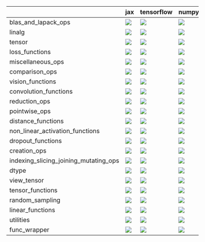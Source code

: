 |                                       | jax                                                                                                                                                                            | tensorflow                                                                                                                                                                         | numpy                                                                                                                                                                              | torch                                                                                                                                                                              |
|:--------------------------------------|:-------------------------------------------------------------------------------------------------------------------------------------------------------------------------------|:-----------------------------------------------------------------------------------------------------------------------------------------------------------------------------------|:-----------------------------------------------------------------------------------------------------------------------------------------------------------------------------------|:-----------------------------------------------------------------------------------------------------------------------------------------------------------------------------------|
| blas_and_lapack_ops                   | <a href="Torch Frontend/submodules/blas_and_lapack_ops.md" rel="noopener noreferrer" target="_blank"><img src=https://img.shields.io/badge/-failure-red></a>                   | <a href="Torch Frontend/submodules/blas_and_lapack_ops.md" rel="noopener noreferrer" target="_blank"><img src=https://img.shields.io/badge/-failure-red></a>                       | <a href="Torch Frontend/submodules/blas_and_lapack_ops.md" rel="noopener noreferrer" target="_blank"><img src=https://img.shields.io/badge/-failure-red></a>                       | <a href="Torch Frontend/submodules/blas_and_lapack_ops.md" rel="noopener noreferrer" target="_blank"><img src=https://img.shields.io/badge/-failure-red></a>                       |
| linalg                                | <a href="Torch Frontend/submodules/linalg.md" rel="noopener noreferrer" target="_blank"><img src=https://img.shields.io/badge/-failure-red></a>                                | <a href="Torch Frontend/submodules/linalg.md" rel="noopener noreferrer" target="_blank"><img src=https://img.shields.io/badge/-failure-red></a>                                    | <a href="Torch Frontend/submodules/linalg.md" rel="noopener noreferrer" target="_blank"><img src=https://img.shields.io/badge/-failure-red></a>                                    | <a href="Torch Frontend/submodules/linalg.md" rel="noopener noreferrer" target="_blank"><img src=https://img.shields.io/badge/-failure-red></a>                                    |
| tensor                                | <a href="Torch Frontend/submodules/tensor.md" rel="noopener noreferrer" target="_blank"><img src=https://img.shields.io/badge/-failure-red></a>                                | <a href="Torch Frontend/submodules/tensor.md" rel="noopener noreferrer" target="_blank"><img src=https://img.shields.io/badge/-failure-red></a>                                    | <a href="Torch Frontend/submodules/tensor.md" rel="noopener noreferrer" target="_blank"><img src=https://img.shields.io/badge/-failure-red></a>                                    | <a href="Torch Frontend/submodules/tensor.md" rel="noopener noreferrer" target="_blank"><img src=https://img.shields.io/badge/-failure-red></a>                                    |
| loss_functions                        | <a href="Torch Frontend/submodules/loss_functions.md" rel="noopener noreferrer" target="_blank"><img src=https://img.shields.io/badge/-failure-red></a>                        | <a href="Torch Frontend/submodules/loss_functions.md" rel="noopener noreferrer" target="_blank"><img src=https://img.shields.io/badge/-failure-red></a>                            | <a href="Torch Frontend/submodules/loss_functions.md" rel="noopener noreferrer" target="_blank"><img src=https://img.shields.io/badge/-failure-red></a>                            | <a href="Torch Frontend/submodules/loss_functions.md" rel="noopener noreferrer" target="_blank"><img src=https://img.shields.io/badge/-failure-red></a>                            |
| miscellaneous_ops                     | <a href="Torch Frontend/submodules/miscellaneous_ops.md" rel="noopener noreferrer" target="_blank"><img src=https://img.shields.io/badge/-failure-red></a>                     | <a href="Torch Frontend/submodules/miscellaneous_ops.md" rel="noopener noreferrer" target="_blank"><img src=https://img.shields.io/badge/-failure-red></a>                         | <a href="Torch Frontend/submodules/miscellaneous_ops.md" rel="noopener noreferrer" target="_blank"><img src=https://img.shields.io/badge/-failure-red></a>                         | <a href="Torch Frontend/submodules/miscellaneous_ops.md" rel="noopener noreferrer" target="_blank"><img src=https://img.shields.io/badge/-failure-red></a>                         |
| comparison_ops                        | <a href="Torch Frontend/submodules/comparison_ops.md" rel="noopener noreferrer" target="_blank"><img src=https://img.shields.io/badge/-failure-red></a>                        | <a href="Torch Frontend/submodules/comparison_ops.md" rel="noopener noreferrer" target="_blank"><img src=https://img.shields.io/badge/-success-success></a>                        | <a href="Torch Frontend/submodules/comparison_ops.md" rel="noopener noreferrer" target="_blank"><img src=https://img.shields.io/badge/-failure-red></a>                            | <a href="Torch Frontend/submodules/comparison_ops.md" rel="noopener noreferrer" target="_blank"><img src=https://img.shields.io/badge/-failure-red></a>                            |
| vision_functions                      | <a href="Torch Frontend/submodules/vision_functions.md" rel="noopener noreferrer" target="_blank"><img src=https://img.shields.io/badge/-failure-red></a>                      | <a href="Torch Frontend/submodules/vision_functions.md" rel="noopener noreferrer" target="_blank"><img src=https://img.shields.io/badge/-failure-red></a>                          | <a href="Torch Frontend/submodules/vision_functions.md" rel="noopener noreferrer" target="_blank"><img src=https://img.shields.io/badge/-failure-red></a>                          | <a href="Torch Frontend/submodules/vision_functions.md" rel="noopener noreferrer" target="_blank"><img src=https://img.shields.io/badge/-failure-red></a>                          |
| convolution_functions                 | <a href="Torch Frontend/submodules/convolution_functions.md" rel="noopener noreferrer" target="_blank"><img src=https://img.shields.io/badge/-failure-red></a>                 | <a href="Torch Frontend/submodules/convolution_functions.md" rel="noopener noreferrer" target="_blank"><img src=https://img.shields.io/badge/-failure-red></a>                     | <a href="Torch Frontend/submodules/convolution_functions.md" rel="noopener noreferrer" target="_blank"><img src=https://img.shields.io/badge/-failure-red></a>                     | <a href="Torch Frontend/submodules/convolution_functions.md" rel="noopener noreferrer" target="_blank"><img src=https://img.shields.io/badge/-failure-red></a>                     |
| reduction_ops                         | <a href="Torch Frontend/submodules/reduction_ops.md" rel="noopener noreferrer" target="_blank"><img src=https://img.shields.io/badge/-success-success></a>                     | <a href="Torch Frontend/submodules/reduction_ops.md" rel="noopener noreferrer" target="_blank"><img src=https://img.shields.io/badge/-failure-red></a>                             | <a href="Torch Frontend/submodules/reduction_ops.md" rel="noopener noreferrer" target="_blank"><img src=https://img.shields.io/badge/-failure-red></a>                             | <a href="Torch Frontend/submodules/reduction_ops.md" rel="noopener noreferrer" target="_blank"><img src=https://img.shields.io/badge/-success-success></a>                         |
| pointwise_ops                         | <a href="Torch Frontend/submodules/pointwise_ops.md" rel="noopener noreferrer" target="_blank"><img src=https://img.shields.io/badge/-failure-red></a>                         | <a href="Torch Frontend/submodules/pointwise_ops.md" rel="noopener noreferrer" target="_blank"><img src=https://img.shields.io/badge/-failure-red></a>                             | <a href="Torch Frontend/submodules/pointwise_ops.md" rel="noopener noreferrer" target="_blank"><img src=https://img.shields.io/badge/-failure-red></a>                             | <a href="Torch Frontend/submodules/pointwise_ops.md" rel="noopener noreferrer" target="_blank"><img src=https://img.shields.io/badge/-failure-red></a>                             |
| distance_functions                    | <a href="Torch Frontend/submodules/distance_functions.md" rel="noopener noreferrer" target="_blank"><img src=https://img.shields.io/badge/-success-success></a>                | <a href="Torch Frontend/submodules/distance_functions.md" rel="noopener noreferrer" target="_blank"><img src=https://img.shields.io/badge/-success-success></a>                    | <a href="Torch Frontend/submodules/distance_functions.md" rel="noopener noreferrer" target="_blank"><img src=https://img.shields.io/badge/-success-success></a>                    | <a href="Torch Frontend/submodules/distance_functions.md" rel="noopener noreferrer" target="_blank"><img src=https://img.shields.io/badge/-success-success></a>                    |
| non_linear_activation_functions       | <a href="Torch Frontend/submodules/non_linear_activation_functions.md" rel="noopener noreferrer" target="_blank"><img src=https://img.shields.io/badge/-failure-red></a>       | <a href="Torch Frontend/submodules/non_linear_activation_functions.md" rel="noopener noreferrer" target="_blank"><img src=https://img.shields.io/badge/-failure-red></a>           | <a href="Torch Frontend/submodules/non_linear_activation_functions.md" rel="noopener noreferrer" target="_blank"><img src=https://img.shields.io/badge/-failure-red></a>           | <a href="Torch Frontend/submodules/non_linear_activation_functions.md" rel="noopener noreferrer" target="_blank"><img src=https://img.shields.io/badge/-failure-red></a>           |
| dropout_functions                     | <a href="Torch Frontend/submodules/dropout_functions.md" rel="noopener noreferrer" target="_blank"><img src=https://img.shields.io/badge/-failure-red></a>                     | <a href="Torch Frontend/submodules/dropout_functions.md" rel="noopener noreferrer" target="_blank"><img src=https://img.shields.io/badge/-failure-red></a>                         | <a href="Torch Frontend/submodules/dropout_functions.md" rel="noopener noreferrer" target="_blank"><img src=https://img.shields.io/badge/-failure-red></a>                         | <a href="Torch Frontend/submodules/dropout_functions.md" rel="noopener noreferrer" target="_blank"><img src=https://img.shields.io/badge/-success-success></a>                     |
| creation_ops                          | <a href="Torch Frontend/submodules/creation_ops.md" rel="noopener noreferrer" target="_blank"><img src=https://img.shields.io/badge/-failure-red></a>                          | <a href="Torch Frontend/submodules/creation_ops.md" rel="noopener noreferrer" target="_blank"><img src=https://img.shields.io/badge/-failure-red></a>                              | <a href="Torch Frontend/submodules/creation_ops.md" rel="noopener noreferrer" target="_blank"><img src=https://img.shields.io/badge/-failure-red></a>                              | <a href="Torch Frontend/submodules/creation_ops.md" rel="noopener noreferrer" target="_blank"><img src=https://img.shields.io/badge/-failure-red></a>                              |
| indexing_slicing_joining_mutating_ops | <a href="Torch Frontend/submodules/indexing_slicing_joining_mutating_ops.md" rel="noopener noreferrer" target="_blank"><img src=https://img.shields.io/badge/-failure-red></a> | <a href="Torch Frontend/submodules/indexing_slicing_joining_mutating_ops.md" rel="noopener noreferrer" target="_blank"><img src=https://img.shields.io/badge/-success-success></a> | <a href="Torch Frontend/submodules/indexing_slicing_joining_mutating_ops.md" rel="noopener noreferrer" target="_blank"><img src=https://img.shields.io/badge/-success-success></a> | <a href="Torch Frontend/submodules/indexing_slicing_joining_mutating_ops.md" rel="noopener noreferrer" target="_blank"><img src=https://img.shields.io/badge/-success-success></a> |
| dtype                                 | <a href="Torch Frontend/submodules/dtype.md" rel="noopener noreferrer" target="_blank"><img src=https://img.shields.io/badge/-failure-red></a>                                 | <a href="Torch Frontend/submodules/dtype.md" rel="noopener noreferrer" target="_blank"><img src=https://img.shields.io/badge/-failure-red></a>                                     | <a href="Torch Frontend/submodules/dtype.md" rel="noopener noreferrer" target="_blank"><img src=https://img.shields.io/badge/-failure-red></a>                                     | <a href="Torch Frontend/submodules/dtype.md" rel="noopener noreferrer" target="_blank"><img src=https://img.shields.io/badge/-failure-red></a>                                     |
| view_tensor                           | <a href="Torch Frontend/submodules/view_tensor.md" rel="noopener noreferrer" target="_blank"><img src=https://img.shields.io/badge/-failure-red></a>                           | <a href="Torch Frontend/submodules/view_tensor.md" rel="noopener noreferrer" target="_blank"><img src=https://img.shields.io/badge/-failure-red></a>                               | <a href="Torch Frontend/submodules/view_tensor.md" rel="noopener noreferrer" target="_blank"><img src=https://img.shields.io/badge/-success-success></a>                           | <a href="Torch Frontend/submodules/view_tensor.md" rel="noopener noreferrer" target="_blank"><img src=https://img.shields.io/badge/-failure-red></a>                               |
| tensor_functions                      | <a href="Torch Frontend/submodules/tensor_functions.md" rel="noopener noreferrer" target="_blank"><img src=https://img.shields.io/badge/-success-success></a>                  | <a href="Torch Frontend/submodules/tensor_functions.md" rel="noopener noreferrer" target="_blank"><img src=https://img.shields.io/badge/-success-success></a>                      | <a href="Torch Frontend/submodules/tensor_functions.md" rel="noopener noreferrer" target="_blank"><img src=https://img.shields.io/badge/-success-success></a>                      | <a href="Torch Frontend/submodules/tensor_functions.md" rel="noopener noreferrer" target="_blank"><img src=https://img.shields.io/badge/-success-success></a>                      |
| random_sampling                       | <a href="Torch Frontend/submodules/random_sampling.md" rel="noopener noreferrer" target="_blank"><img src=https://img.shields.io/badge/-success-success></a>                   | <a href="Torch Frontend/submodules/random_sampling.md" rel="noopener noreferrer" target="_blank"><img src=https://img.shields.io/badge/-success-success></a>                       | <a href="Torch Frontend/submodules/random_sampling.md" rel="noopener noreferrer" target="_blank"><img src=https://img.shields.io/badge/-success-success></a>                       | <a href="Torch Frontend/submodules/random_sampling.md" rel="noopener noreferrer" target="_blank"><img src=https://img.shields.io/badge/-success-success></a>                       |
| linear_functions                      | <a href="Torch Frontend/submodules/linear_functions.md" rel="noopener noreferrer" target="_blank"><img src=https://img.shields.io/badge/-success-success></a>                  | <a href="Torch Frontend/submodules/linear_functions.md" rel="noopener noreferrer" target="_blank"><img src=https://img.shields.io/badge/-success-success></a>                      | <a href="Torch Frontend/submodules/linear_functions.md" rel="noopener noreferrer" target="_blank"><img src=https://img.shields.io/badge/-success-success></a>                      | <a href="Torch Frontend/submodules/linear_functions.md" rel="noopener noreferrer" target="_blank"><img src=https://img.shields.io/badge/-success-success></a>                      |
| utilities                             | <a href="Torch Frontend/submodules/utilities.md" rel="noopener noreferrer" target="_blank"><img src=https://img.shields.io/badge/-success-success></a>                         | <a href="Torch Frontend/submodules/utilities.md" rel="noopener noreferrer" target="_blank"><img src=https://img.shields.io/badge/-success-success></a>                             | <a href="Torch Frontend/submodules/utilities.md" rel="noopener noreferrer" target="_blank"><img src=https://img.shields.io/badge/-success-success></a>                             | <a href="Torch Frontend/submodules/utilities.md" rel="noopener noreferrer" target="_blank"><img src=https://img.shields.io/badge/-success-success></a>                             |
| func_wrapper                          | <a href="Torch Frontend/submodules/func_wrapper.md" rel="noopener noreferrer" target="_blank"><img src=https://img.shields.io/badge/-success-success></a>                      | <a href="Torch Frontend/submodules/func_wrapper.md" rel="noopener noreferrer" target="_blank"><img src=https://img.shields.io/badge/-success-success></a>                          | <a href="Torch Frontend/submodules/func_wrapper.md" rel="noopener noreferrer" target="_blank"><img src=https://img.shields.io/badge/-success-success></a>                          | <a href="Torch Frontend/submodules/func_wrapper.md" rel="noopener noreferrer" target="_blank"><img src=https://img.shields.io/badge/-success-success></a>                          |